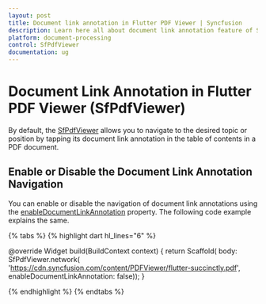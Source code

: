 ```yaml
---
layout: post
title: Document link annotation in Flutter PDF Viewer | Syncfusion
description: Learn here all about document link annotation feature of Syncfusion® Flutter PDF Viewer (SfPdfViewer) widget and more.
platform: document-processing
control: SfPdfViewer
documentation: ug
---
```


# Document Link Annotation in Flutter PDF Viewer (SfPdfViewer)

By default, the [SfPdfViewer](https://pub.dev/documentation/syncfusion_flutter_pdfviewer/latest/pdfviewer/SfPdfViewer-class.html) allows you to navigate to the desired topic or position by tapping its document link annotation in the table of contents in a PDF document.

## Enable or Disable the Document Link Annotation Navigation

You can enable or disable the navigation of document link annotations using the [enableDocumentLinkAnnotation](https://pub.dev/documentation/syncfusion_flutter_pdfviewer/latest/pdfviewer/SfPdfViewer/enableDocumentLinkAnnotation.html) property. The following code example explains the same.

{% tabs %}
{% highlight dart hl_lines="6" %}

@override
Widget build(BuildContext context) {
  return Scaffold(
      body: SfPdfViewer.network(
              'https://cdn.syncfusion.com/content/PDFViewer/flutter-succinctly.pdf',
              enableDocumentLinkAnnotation: false));
}

{% endhighlight %}
{% endtabs %}